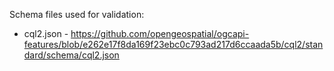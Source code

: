 Schema files used for validation:

 * cql2.json - https://github.com/opengeospatial/ogcapi-features/blob/e262e17f8da169f23ebc0c793ad217d6ccaada5b/cql2/standard/schema/cql2.json
